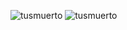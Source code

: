 ![tusmuerto](https://media1.tenor.com/m/eep8_YBixFgAAAAd/filthy-frank.gif)
![tusmuerto](https://encrypted-tbn0.gstatic.com/images?q=tbn:ANd9GcQkuLDr4pwQ2tzcPxM2cev9GVN51rQ2jcaKR-rhjfD5VG2hQbNNXo3A-8lmA2HmQK5Shrw&usqp=CAU)

<!---
2Lxrd/2Lxrd is a ✨ special ✨ repository because its `README.md` (this file) appears on your GitHub profile.
You can click the Preview link to take a look at your changes.
--->
